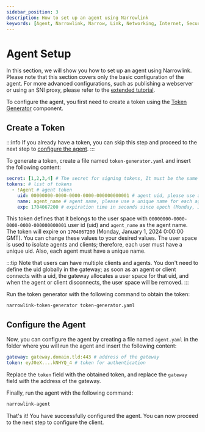 ```yaml
---
sidebar_position: 3
description: How to set up an agent using Narrowlink
keywords: [Agent, Narrowlink, Narrow, Link, Networking, Internet, Security, Privacy, Open Source, Self-hosted, Tutorial, How-to, Guide, Nat, Firewall, Proxy, Reverse Proxy, Tunnel]
---
```


# Agent Setup

In this section, we will show you how to set up an agent using Narrowlink. Please note that this section covers only the basic configuration of the agent. For more advanced configurations, such as publishing a webserver or using an SNI proxy, please refer to the [extended tutorial](/docs/extended-tutorial).

To configure the agent, you first need to create a token using the [Token Generator](/docs/token-generator) component.
## Create a Token

:::info
If you already have a token, you can skip this step and proceed to the next step to [configure the agent](#configure-the-agent).
:::

To generate a token, create a file named `token-generator.yaml` and insert the following content:

```yaml
secret: [1,2,3,4] # The secret for signing tokens, It must be the same as the gateway token secret, it is as byte array
tokens: # list of tokens
  - !Agent # agent token
    uid: 00000000-0000-0000-0000-000000000001 # agent uid, please use a unique uid for each user
    name: agent_name # agent name, please use a unique name for each agent
    exp: 1704067200 # expiration time in seconds since epoch (Monday, January 1, 2024 0:00:00 GMT)
```

This token defines that it belongs to the user space with `00000000-0000-0000-0000-000000000001` user id (uid) and `agent_name` as the agent name. The token will expire on `1704067200` (Monday, January 1, 2024 0:00:00 GMT). You can change these values to your desired values. The user space is used to isolate agents and clients; therefore, each user must have a unique uid. Also, each agent must have a unique name.


:::tip
Note that users can have multiple clients and agents. You don't need to define the uid globally in the gateway; as soon as an agent or client connects with a uid, the gateway allocates a user space for that uid, and when the agent or client disconnects, the user space will be removed.
:::

Run the token generator with the following command to obtain the token:

```bash
narrowlink-token-generator token-generator.yaml
```
## Configure the Agent

Now, you can configure the agent by creating a file named `agent.yaml` in the folder where you will run the agent and insert the following content:
```yaml
gateway: gateway.domain.tld:443 # address of the gateway
token: eyJ0eX....kNHYQ_4 # token for authentication
```

Replace the `token` field with the obtained token, and replace the `gateway` field with the address of the gateway.

Finally, run the agent with the following command:

```bash
narrowlink-agent
```


That's it! You have successfully configured the agent. You can now proceed to the next step to configure the client.